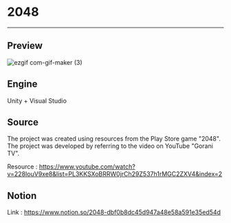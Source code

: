 # 2048
---

## Preview

![ezgif com-gif-maker (3)](https://user-images.githubusercontent.com/86705754/209589487-2de2d21b-2ff9-4edd-b00c-8996939d5127.gif)




## Engine

Unity + Visual Studio

## Source

The project was created using resources from the Play Store game "2048".  
The project was developed by referring to the video on YouTube "Gorani TV".  

Resource : https://www.youtube.com/watch?v=228IouV9xe8&list=PL3KKSXoBRRW0jrCh29Z537h1rMGC2ZXV4&index=2


## Notion

Link : https://www.notion.so/2048-dbf0b8dc45d947a48e58a591e35ed54d
